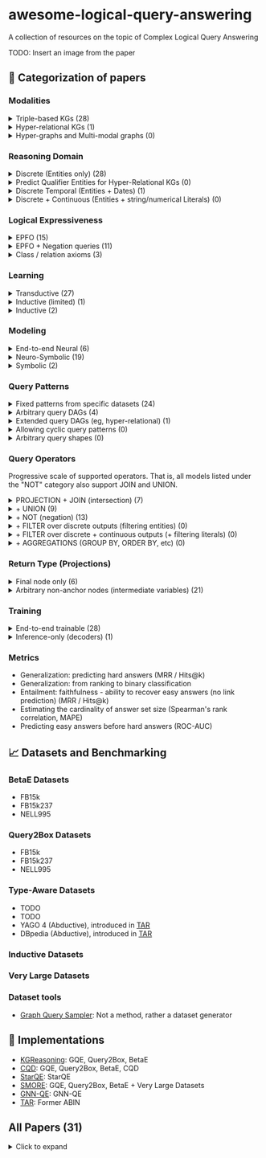 # awesome-logical-query-answering
A collection of resources on the topic of Complex Logical Query Answering

TODO: Insert an image from the paper


## :scroll: Categorization of papers

### Modalities


<details>
  <summary>Triple-based KGs (28)</summary>

  1. [GQE](https://proceedings.neurips.cc/paper/2018/file/ef50c335cca9f340bde656363ebd02fd-Paper.pdf), NeurIPS 2018  
  2. [GQE+hashing](https://ieeexplore.ieee.org/abstract/document/8970688/?casa_token=gLHFmr7V2ekAAAAA:wwDbUufdkwHTQo68pansuhJsJ2XQAF0P21_mQSu75KVRUkgqARmXBs_VEmFOkFgz_Lq-FXP8OA), ICDM 2019  
  3. [Query2Box](https://openreview.net/pdf?id=BJgr4kSFDS), ICLR 2020  
  4. [BetaE](https://proceedings.neurips.cc/paper/2020/file/e43739bba7cdb577e9e3e4e42447f5a5-Paper.pdf), NeurIPS 2020
  5. [EmQL](https://proceedings.neurips.cc/paper/2020/hash/fe74074593f21197b7b7be3c08678616-Abstract.html), NeurIPS 2020
  6. [MPQE](https://grlplus.github.io/papers/26.pdf), ICML 2020 Workshop
  7. [Regex Queries over Incomplete Knowledge Bases](https://arxiv.org/abs/2005.00480), AKBC 2021
  8. [BiQE](https://ojs.aaai.org/index.php/AAAI/article/view/16630), AAAI 2021
  9. [Knowledge Sheaves: A Sheaf-Theoretic Framework for Knowledge Graph Embedding](https://arxiv.org/pdf/2110.03789.pdf), arxiv 2021
  10. [CQD](https://openreview.net/forum?id=Mos9F9kDwkz), ICLR 2021
  11. [HypE](https://dl.acm.org/doi/abs/10.1145/3442381.3449974?casa_token=tQx20rBUtMwAAAAA:GRqp4JBze6ybzZzeSdCc9cNGlqN0wkAP0BVBPctAgtUVviVSoNiUQcNxBbEuGVGZxnCzJyLqfMmiYg), WWW 2021
  12. [NewLook](http://tonghanghang.org/pdfs/kdd21_newlook.pdf), KDD 2021
  13. [ConE](https://proceedings.neurips.cc/paper/2021/hash/a0160709701140704575d499c997b6ca-Abstract.html), NeurIPS 2021
  14. [PERM](https://proceedings.neurips.cc/paper/2021/hash/c4d2ce3f3ebb5393a77c33c0cd95dc93-Abstract.html), NeurIPS 2021
  15. [Neural-symbolic Approach for Ontology-mediated Query Answering](https://arxiv.org/pdf/2106.14052.pdf), arxiv 2021
  16. [LogicE](https://arxiv.org/pdf/2103.00418.pdf), arxiv 2021
  17. [MLPMix](https://openreview.net/forum?id=tgcAoUVHRIB), ICLR 2022
  18. [FuzzQE](https://ojs.aaai.org/index.php/AAAI/article/view/20310), AAAI 2022
  19. [GNN-QE](https://arxiv.org/abs/2205.10128), ICML 2022
  20. [CBR-SUBG](https://proceedings.mlr.press/v162/das22a.html), ICML 2022
  21. [SMORE](https://arxiv.org/abs/2110.14890), KDD 2022
  22. [kgTransformer](https://keg.cs.tsinghua.edu.cn/jietang/publications/KDD22-Liu-et-al-KG-Transformer.pdf), KDD 2022
  23. [LinE](https://dl.acm.org/doi/pdf/10.1145/3534678.3539338?casa_token=_jPlNJj2TlYAAAAA:pKAA42_lrZ2JIHc1YZV0fchIlRiIcqCy8oCBL2UU3Gm84MOeTSYLfQn31DKtXBbU2yqzC7LUsYvREBw), KDD 2022
  24. [Query2Particles](https://arxiv.org/abs/2204.12847), NAACL 2022
  25. [TAR: Neural Logical Reasoning across TBox and ABox](https://arxiv.org/abs/2205.14591), arxiv 2022
  26. [Type-aware embeddings for multi-hop reasoning over knowledge graphs](https://arxiv.org/abs/2205.00782), arxiv 2022
  27. [FLEX: Feature-Logic Embedding Framework for CompleX Knowledge Graph Reasoning](https://arxiv.org/abs/2205.11039), arxiv 2022
  28. [TFLEX: Temporal Feature-Logic Embedding Framework for Complex Reasoning over Temporal Knowledge Graph](https://arxiv.org/pdf/2205.14307.pdf), arxiv 2022

  </details> 

<details>
  <summary>Hyper-relational KGs (1)</summary>

  1. [StarQE](https://arxiv.org/abs/2106.08166), ICLR 2022

</details>

<details>
  <summary>Hyper-graphs and Multi-modal graphs (0)</summary>

  0. None as of Sept 2022
  
</details>


### Reasoning Domain


<details>
  <summary>Discrete (Entities only) (28) </summary>

  1. [GQE](https://proceedings.neurips.cc/paper/2018/file/ef50c335cca9f340bde656363ebd02fd-Paper.pdf), NeurIPS 2018  
  2. [GQE+hashing](https://ieeexplore.ieee.org/abstract/document/8970688/?casa_token=gLHFmr7V2ekAAAAA:wwDbUufdkwHTQo68pansuhJsJ2XQAF0P21_mQSu75KVRUkgqARmXBs_VEmFOkFgz_Lq-FXP8OA), ICDM 2019  
  3. [Query2Box](https://openreview.net/pdf?id=BJgr4kSFDS), ICLR 2020  
  4. [BetaE](https://proceedings.neurips.cc/paper/2020/file/e43739bba7cdb577e9e3e4e42447f5a5-Paper.pdf), NeurIPS 2020
  5. [EmQL](https://proceedings.neurips.cc/paper/2020/hash/fe74074593f21197b7b7be3c08678616-Abstract.html), NeurIPS 2020
  6. [MPQE](https://grlplus.github.io/papers/26.pdf), ICML 2020 Workshop
  7. [Regex Queries over Incomplete Knowledge Bases](https://arxiv.org/abs/2005.00480), AKBC 2021
  8. [BiQE](https://ojs.aaai.org/index.php/AAAI/article/view/16630), AAAI 2021
  9. [Knowledge Sheaves: A Sheaf-Theoretic Framework for Knowledge Graph Embedding](https://arxiv.org/pdf/2110.03789.pdf), arxiv 2021
  10. [CQD](https://openreview.net/forum?id=Mos9F9kDwkz), ICLR 2021
  11. [HypE](https://dl.acm.org/doi/abs/10.1145/3442381.3449974?casa_token=tQx20rBUtMwAAAAA:GRqp4JBze6ybzZzeSdCc9cNGlqN0wkAP0BVBPctAgtUVviVSoNiUQcNxBbEuGVGZxnCzJyLqfMmiYg), WWW 2021
  12. [NewLook](http://tonghanghang.org/pdfs/kdd21_newlook.pdf), KDD 2021
  13. [ConE](https://proceedings.neurips.cc/paper/2021/hash/a0160709701140704575d499c997b6ca-Abstract.html), NeurIPS 2021
  14. [PERM](https://proceedings.neurips.cc/paper/2021/hash/c4d2ce3f3ebb5393a77c33c0cd95dc93-Abstract.html), NeurIPS 2021
  15. [Neural-symbolic Approach for Ontology-mediated Query Answering](https://arxiv.org/pdf/2106.14052.pdf), arxiv 2021
  16. [LogicE](https://arxiv.org/pdf/2103.00418.pdf), arxiv 2021
  17. [MLPMix](https://openreview.net/forum?id=tgcAoUVHRIB), ICLR 2022
  18. [StarQE](https://arxiv.org/abs/2106.08166), ICLR 2022
  19. [FuzzQE](https://ojs.aaai.org/index.php/AAAI/article/view/20310), AAAI 2022
  20. [GNN-QE](https://arxiv.org/abs/2205.10128), ICML 2022
  21. [CBR-SUBG](https://proceedings.mlr.press/v162/das22a.html), ICML 2022
  22. [SMORE](https://arxiv.org/abs/2110.14890), KDD 2022
  23. [kgTransformer](https://keg.cs.tsinghua.edu.cn/jietang/publications/KDD22-Liu-et-al-KG-Transformer.pdf), KDD 2022
  24. [LinE](https://dl.acm.org/doi/pdf/10.1145/3534678.3539338?casa_token=_jPlNJj2TlYAAAAA:pKAA42_lrZ2JIHc1YZV0fchIlRiIcqCy8oCBL2UU3Gm84MOeTSYLfQn31DKtXBbU2yqzC7LUsYvREBw), KDD 2022
  25. [Query2Particles](https://arxiv.org/abs/2204.12847), NAACL 2022
  26. [TAR: Neural Logical Reasoning across TBox and ABox](https://arxiv.org/abs/2205.14591), arxiv 2022
  27. [Type-aware embeddings for multi-hop reasoning over knowledge graphs](https://arxiv.org/abs/2205.00782), arxiv 2022
  28. [FLEX: Feature-Logic Embedding Framework for CompleX Knowledge Graph Reasoning](https://arxiv.org/abs/2205.11039), arxiv 2022
</details>

<details>
  <summary>Predict Qualifier Entities for Hyper-Relational KGs (0)</summary>

  0. None as of Sept 2022
  
</details>
  
<details>
  <summary>Discrete Temporal (Entities + Dates) (1)</summary>

  1. [TFLEX: Temporal Feature-Logic Embedding Framework for Complex Reasoning over Temporal Knowledge Graph](https://arxiv.org/pdf/2205.14307.pdf), arxiv 2022
  
</details>

<details>
  <summary>Discrete + Continuous (Entities + string/numerical Literals) (0)</summary>

  0. None as of Sept 2022
  
</details>



### Logical Expressiveness


<details>
  <summary>EPFO (15) </summary>

  1. [GQE](https://proceedings.neurips.cc/paper/2018/file/ef50c335cca9f340bde656363ebd02fd-Paper.pdf), NeurIPS 2018  
  2. [GQE+hashing](https://ieeexplore.ieee.org/abstract/document/8970688/?casa_token=gLHFmr7V2ekAAAAA:wwDbUufdkwHTQo68pansuhJsJ2XQAF0P21_mQSu75KVRUkgqARmXBs_VEmFOkFgz_Lq-FXP8OA), ICDM 2019  
  3. [Query2Box](https://openreview.net/pdf?id=BJgr4kSFDS), ICLR 2020  
  4. [EmQL](https://proceedings.neurips.cc/paper/2020/hash/fe74074593f21197b7b7be3c08678616-Abstract.html), NeurIPS 2020
  5. [MPQE](https://grlplus.github.io/papers/26.pdf), ICML 2020 Workshop
  6. [Regex Queries over Incomplete Knowledge Bases](https://arxiv.org/abs/2005.00480), AKBC 2021
  7. [BiQE](https://ojs.aaai.org/index.php/AAAI/article/view/16630), AAAI 2021
  8. [Knowledge Sheaves: A Sheaf-Theoretic Framework for Knowledge Graph Embedding](https://arxiv.org/pdf/2110.03789.pdf), arxiv 2021
  9. [CQD](https://openreview.net/forum?id=Mos9F9kDwkz), ICLR 2021
  10. [HypE](https://dl.acm.org/doi/abs/10.1145/3442381.3449974?casa_token=tQx20rBUtMwAAAAA:GRqp4JBze6ybzZzeSdCc9cNGlqN0wkAP0BVBPctAgtUVviVSoNiUQcNxBbEuGVGZxnCzJyLqfMmiYg), WWW 2021
  11. [NewLook](http://tonghanghang.org/pdfs/kdd21_newlook.pdf), KDD 2021
  12. [StarQE](https://arxiv.org/abs/2106.08166), ICLR 2022
  13. [CBR-SUBG](https://proceedings.mlr.press/v162/das22a.html), ICML 2022
  14. [SMORE](https://arxiv.org/abs/2110.14890), KDD 2022
  15. [kgTransformer](https://keg.cs.tsinghua.edu.cn/jietang/publications/KDD22-Liu-et-al-KG-Transformer.pdf), KDD 2022

</details>

<details>
  <summary>EPFO + Negation queries (11) </summary>

  1. [BetaE](https://proceedings.neurips.cc/paper/2020/file/e43739bba7cdb577e9e3e4e42447f5a5-Paper.pdf), NeurIPS 2020
  2. [ConE](https://proceedings.neurips.cc/paper/2021/hash/a0160709701140704575d499c997b6ca-Abstract.html), NeurIPS 2021
  3. [PERM](https://proceedings.neurips.cc/paper/2021/hash/c4d2ce3f3ebb5393a77c33c0cd95dc93-Abstract.html), NeurIPS 2021
  4. [LogicE](https://arxiv.org/pdf/2103.00418.pdf), arxiv 2021
  5. [MLPMix](https://openreview.net/forum?id=tgcAoUVHRIB), ICLR 2022
  6. [FuzzQE](https://ojs.aaai.org/index.php/AAAI/article/view/20310), AAAI 2022
  7. [GNN-QE](https://arxiv.org/abs/2205.10128), ICML 2022
  8. [LinE](https://dl.acm.org/doi/pdf/10.1145/3534678.3539338?casa_token=_jPlNJj2TlYAAAAA:pKAA42_lrZ2JIHc1YZV0fchIlRiIcqCy8oCBL2UU3Gm84MOeTSYLfQn31DKtXBbU2yqzC7LUsYvREBw), KDD 2022
  9. [Query2Particles](https://arxiv.org/abs/2204.12847), NAACL 2022
  10. [FLEX: Feature-Logic Embedding Framework for CompleX Knowledge Graph Reasoning](https://arxiv.org/abs/2205.11039), arxiv 2022
  11. [TFLEX: Temporal Feature-Logic Embedding Framework for Complex Reasoning over Temporal Knowledge Graph](https://arxiv.org/pdf/2205.14307.pdf), arxiv 2022
</details>

<details>
  <summary>Class / relation axioms (3) </summary>

  1. [Neural-symbolic Approach for Ontology-mediated Query Answering](https://arxiv.org/pdf/2106.14052.pdf), arxiv 2021
  2. [Type-aware embeddings for multi-hop reasoning over knowledge graphs](https://arxiv.org/abs/2205.00782), arxiv 2022
  3. [TAR: Neural Logical Reasoning across TBox and ABox](https://arxiv.org/abs/2205.14591), arxiv 2022
</details>


### Learning

<details>
  <summary>Transductive (27) </summary>

  1. [GQE](https://proceedings.neurips.cc/paper/2018/file/ef50c335cca9f340bde656363ebd02fd-Paper.pdf), NeurIPS 2018  
  2. [GQE+hashing](https://ieeexplore.ieee.org/abstract/document/8970688/?casa_token=gLHFmr7V2ekAAAAA:wwDbUufdkwHTQo68pansuhJsJ2XQAF0P21_mQSu75KVRUkgqARmXBs_VEmFOkFgz_Lq-FXP8OA), ICDM 2019  
  3. [Query2Box](https://openreview.net/pdf?id=BJgr4kSFDS), ICLR 2020  
  4. [BetaE](https://proceedings.neurips.cc/paper/2020/file/e43739bba7cdb577e9e3e4e42447f5a5-Paper.pdf), NeurIPS 2020
  5. [EmQL](https://proceedings.neurips.cc/paper/2020/hash/fe74074593f21197b7b7be3c08678616-Abstract.html), NeurIPS 2020
  6. [MPQE](https://grlplus.github.io/papers/26.pdf), ICML 2020 Workshop
  7. [Regex Queries over Incomplete Knowledge Bases](https://arxiv.org/abs/2005.00480), AKBC 2021
  8. [BiQE](https://ojs.aaai.org/index.php/AAAI/article/view/16630), AAAI 2021
  9. [Knowledge Sheaves: A Sheaf-Theoretic Framework for Knowledge Graph Embedding](https://arxiv.org/pdf/2110.03789.pdf), arxiv 2021
  10. [HypE](https://dl.acm.org/doi/abs/10.1145/3442381.3449974?casa_token=tQx20rBUtMwAAAAA:GRqp4JBze6ybzZzeSdCc9cNGlqN0wkAP0BVBPctAgtUVviVSoNiUQcNxBbEuGVGZxnCzJyLqfMmiYg), WWW 2021
  11. [NewLook](http://tonghanghang.org/pdfs/kdd21_newlook.pdf), KDD 2021
  12. [ConE](https://proceedings.neurips.cc/paper/2021/hash/a0160709701140704575d499c997b6ca-Abstract.html), NeurIPS 2021
  13. [PERM](https://proceedings.neurips.cc/paper/2021/hash/c4d2ce3f3ebb5393a77c33c0cd95dc93-Abstract.html), NeurIPS 2021
  14. [Neural-symbolic Approach for Ontology-mediated Query Answering](https://arxiv.org/pdf/2106.14052.pdf), arxiv 2021
  15. [LogicE](https://arxiv.org/pdf/2103.00418.pdf), arxiv 2021
  16. [MLPMix](https://openreview.net/forum?id=tgcAoUVHRIB), ICLR 2022
  17. [FuzzQE](https://ojs.aaai.org/index.php/AAAI/article/view/20310), AAAI 2022
  18. [StarQE](https://arxiv.org/abs/2106.08166), ICLR 2022
  19. [CBR-SUBG](https://proceedings.mlr.press/v162/das22a.html), ICML 2022
  20. [SMORE](https://arxiv.org/abs/2110.14890), KDD 2022
  21. [kgTransformer](https://keg.cs.tsinghua.edu.cn/jietang/publications/KDD22-Liu-et-al-KG-Transformer.pdf), KDD 2022
  22. [LinE](https://dl.acm.org/doi/pdf/10.1145/3534678.3539338?casa_token=_jPlNJj2TlYAAAAA:pKAA42_lrZ2JIHc1YZV0fchIlRiIcqCy8oCBL2UU3Gm84MOeTSYLfQn31DKtXBbU2yqzC7LUsYvREBw), KDD 2022
  23. [Query2Particles](https://arxiv.org/abs/2204.12847), NAACL 2022
  24. [TAR: Neural Logical Reasoning across TBox and ABox](https://arxiv.org/abs/2205.14591), arxiv 2022
  25. [Type-aware embeddings for multi-hop reasoning over knowledge graphs](https://arxiv.org/abs/2205.00782), arxiv 2022
  26. [FLEX: Feature-Logic Embedding Framework for CompleX Knowledge Graph Reasoning](https://arxiv.org/abs/2205.11039), arxiv 2022
  27. [TFLEX: Temporal Feature-Logic Embedding Framework for Complex Reasoning over Temporal Knowledge Graph](https://arxiv.org/pdf/2205.14307.pdf), arxiv 2022
</details>

<details>
  <summary>Inductive (limited) (1) </summary>

  1. [Type-aware embeddings for multi-hop reasoning over knowledge graphs](https://arxiv.org/abs/2205.00782), arxiv 2022

</details>

<details>
  <summary>Inductive (2) </summary>

  #### Target Inductive (0)
  0. None as of Sept 2022

  #### Any node on the reasoning path inductive (2)
  1. [CQD](https://openreview.net/forum?id=Mos9F9kDwkz), ICLR 2021
  2. [GNN-QE](https://arxiv.org/abs/2205.10128), ICML 2022
  

</details>


### Modeling

<details>
  <summary>End-to-end Neural (6) </summary>

  1. [GQE](https://proceedings.neurips.cc/paper/2018/file/ef50c335cca9f340bde656363ebd02fd-Paper.pdf), NeurIPS 2018  
  2. [GQE+hashing](https://ieeexplore.ieee.org/abstract/document/8970688/?casa_token=gLHFmr7V2ekAAAAA:wwDbUufdkwHTQo68pansuhJsJ2XQAF0P21_mQSu75KVRUkgqARmXBs_VEmFOkFgz_Lq-FXP8OA), ICDM 2019
  3. [BiQE](https://ojs.aaai.org/index.php/AAAI/article/view/16630), AAAI 2021
  4. [MLPMix](https://openreview.net/forum?id=tgcAoUVHRIB), ICLR 2022
  5. [kgTransformer](https://keg.cs.tsinghua.edu.cn/jietang/publications/KDD22-Liu-et-al-KG-Transformer.pdf), KDD 2022
  6. [Type-aware embeddings for multi-hop reasoning over knowledge graphs](https://arxiv.org/abs/2205.00782), arxiv 2022

</details>

<details>
  <summary>Neuro-Symbolic (19) </summary>

  #### GNN-based (3)
  1. [MPQE](https://grlplus.github.io/papers/26.pdf), ICML 2020 Workshop
  2. [StarQE](https://arxiv.org/abs/2106.08166), ICLR 2022
  3. [GNN-QE](https://arxiv.org/abs/2205.10128), ICML 2022

  #### Geometric (6)
  1. [Query2Box](https://openreview.net/pdf?id=BJgr4kSFDS), ICLR 2020
  2. [Knowledge Sheaves: A Sheaf-Theoretic Framework for Knowledge Graph Embedding](https://arxiv.org/pdf/2110.03789.pdf), arxiv 2021
  3. [HypE](https://dl.acm.org/doi/abs/10.1145/3442381.3449974?casa_token=tQx20rBUtMwAAAAA:GRqp4JBze6ybzZzeSdCc9cNGlqN0wkAP0BVBPctAgtUVviVSoNiUQcNxBbEuGVGZxnCzJyLqfMmiYg), WWW 2021
  4. [ConE](https://proceedings.neurips.cc/paper/2021/hash/a0160709701140704575d499c997b6ca-Abstract.html), NeurIPS 2021
  5. [Neural-symbolic Approach for Ontology-mediated Query Answering](https://arxiv.org/pdf/2106.14052.pdf), arxiv 2021
  6. [Query2Particles](https://arxiv.org/abs/2204.12847), NAACL 2022

  #### Distributions (3)
  1. [BetaE](https://proceedings.neurips.cc/paper/2020/file/e43739bba7cdb577e9e3e4e42447f5a5-Paper.pdf), NeurIPS 2020
  2. [PERM](https://proceedings.neurips.cc/paper/2021/hash/c4d2ce3f3ebb5393a77c33c0cd95dc93-Abstract.html), NeurIPS 2021
  3. [LinE](https://dl.acm.org/doi/pdf/10.1145/3534678.3539338?casa_token=_jPlNJj2TlYAAAAA:pKAA42_lrZ2JIHc1YZV0fchIlRiIcqCy8oCBL2UU3Gm84MOeTSYLfQn31DKtXBbU2yqzC7LUsYvREBw), KDD 2022
   

  #### Entity-centric or T-norms (7)

  1. [EmQL](https://proceedings.neurips.cc/paper/2020/hash/fe74074593f21197b7b7be3c08678616-Abstract.html), NeurIPS 2020
  2. [CQD](https://openreview.net/forum?id=Mos9F9kDwkz), ICLR 2021
  3. [LogicE](https://arxiv.org/pdf/2103.00418.pdf), arxiv 2021
  4. [FuzzQE](https://ojs.aaai.org/index.php/AAAI/article/view/20310), AAAI 2022
  5. [TAR: Neural Logical Reasoning across TBox and ABox](https://arxiv.org/abs/2205.14591), arxiv 2022
  6. [FLEX: Feature-Logic Embedding Framework for CompleX Knowledge Graph Reasoning](https://arxiv.org/abs/2205.11039), arxiv 2022
  7. [TFLEX: Temporal Feature-Logic Embedding Framework for Complex Reasoning over Temporal Knowledge Graph](https://arxiv.org/pdf/2205.14307.pdf), arxiv 2022

</details>

<details>
  <summary>Symbolic (2) </summary>

  1. [NewLook](http://tonghanghang.org/pdfs/kdd21_newlook.pdf), KDD 2021
  2. [CBR-SUBG](https://proceedings.mlr.press/v162/das22a.html), ICML 2022

</details>


### Query Patterns

<details>
  <summary>Fixed patterns from specific datasets (24) </summary>

  1. [GQE](https://proceedings.neurips.cc/paper/2018/file/ef50c335cca9f340bde656363ebd02fd-Paper.pdf), NeurIPS 2018  
  2. [GQE+hashing](https://ieeexplore.ieee.org/abstract/document/8970688/?casa_token=gLHFmr7V2ekAAAAA:wwDbUufdkwHTQo68pansuhJsJ2XQAF0P21_mQSu75KVRUkgqARmXBs_VEmFOkFgz_Lq-FXP8OA), ICDM 2019  
  3. [Query2Box](https://openreview.net/pdf?id=BJgr4kSFDS), ICLR 2020  
  4. [BetaE](https://proceedings.neurips.cc/paper/2020/file/e43739bba7cdb577e9e3e4e42447f5a5-Paper.pdf), NeurIPS 2020
  5. [EmQL](https://proceedings.neurips.cc/paper/2020/hash/fe74074593f21197b7b7be3c08678616-Abstract.html), NeurIPS 2020
  6. [Regex Queries over Incomplete Knowledge Bases](https://arxiv.org/abs/2005.00480), AKBC 2021
  7. [Knowledge Sheaves: A Sheaf-Theoretic Framework for Knowledge Graph Embedding](https://arxiv.org/pdf/2110.03789.pdf), arxiv 2021
  8.  [HypE](https://dl.acm.org/doi/abs/10.1145/3442381.3449974?casa_token=tQx20rBUtMwAAAAA:GRqp4JBze6ybzZzeSdCc9cNGlqN0wkAP0BVBPctAgtUVviVSoNiUQcNxBbEuGVGZxnCzJyLqfMmiYg), WWW 2021
  9.  [NewLook](http://tonghanghang.org/pdfs/kdd21_newlook.pdf), KDD 2021
  10. [ConE](https://proceedings.neurips.cc/paper/2021/hash/a0160709701140704575d499c997b6ca-Abstract.html), NeurIPS 2021
  11. [PERM](https://proceedings.neurips.cc/paper/2021/hash/c4d2ce3f3ebb5393a77c33c0cd95dc93-Abstract.html), NeurIPS 2021
  12. [Neural-symbolic Approach for Ontology-mediated Query Answering](https://arxiv.org/pdf/2106.14052.pdf), arxiv 2021
  13. [LogicE](https://arxiv.org/pdf/2103.00418.pdf), arxiv 2021
  14. [MLPMix](https://openreview.net/forum?id=tgcAoUVHRIB), ICLR 2022
  15. [FuzzQE](https://ojs.aaai.org/index.php/AAAI/article/view/20310), AAAI 2022
  16. [GNN-QE](https://arxiv.org/abs/2205.10128), ICML 2022
  17. [CBR-SUBG](https://proceedings.mlr.press/v162/das22a.html), ICML 2022
  18. [SMORE](https://arxiv.org/abs/2110.14890), KDD 2022
  19. [LinE](https://dl.acm.org/doi/pdf/10.1145/3534678.3539338?casa_token=_jPlNJj2TlYAAAAA:pKAA42_lrZ2JIHc1YZV0fchIlRiIcqCy8oCBL2UU3Gm84MOeTSYLfQn31DKtXBbU2yqzC7LUsYvREBw), KDD 2022
  20. [Query2Particles](https://arxiv.org/abs/2204.12847), NAACL 2022
  21. [TAR: Neural Logical Reasoning across TBox and ABox](https://arxiv.org/abs/2205.14591), arxiv 2022
  22. [Type-aware embeddings for multi-hop reasoning over knowledge graphs](https://arxiv.org/abs/2205.00782), arxiv 2022
  23. [FLEX: Feature-Logic Embedding Framework for CompleX Knowledge Graph Reasoning](https://arxiv.org/abs/2205.11039), arxiv 2022
  24. [TFLEX: Temporal Feature-Logic Embedding Framework for Complex Reasoning over Temporal Knowledge Graph](https://arxiv.org/pdf/2205.14307.pdf), arxiv 2022

</details>

<details>
  <summary>Arbitrary query DAGs (4) </summary>

  1. [MPQE](https://grlplus.github.io/papers/26.pdf), ICML 2020 Workshop
  2. [BiQE](https://ojs.aaai.org/index.php/AAAI/article/view/16630), AAAI 2021
  3. [CQD](https://openreview.net/forum?id=Mos9F9kDwkz), ICLR 2021
  4. [kgTransformer](https://keg.cs.tsinghua.edu.cn/jietang/publications/KDD22-Liu-et-al-KG-Transformer.pdf), KDD 2022

</details>

<details>
  <summary>Extended query DAGs (eg, hyper-relational) (1) </summary>

  1. [StarQE](https://arxiv.org/abs/2106.08166), ICLR 2022

</details>

<details>
  <summary>Allowing cyclic query patterns (0) </summary>

  0. None as of Sept 2022

</details>

<details>
  <summary>Arbitrary query shapes (0) </summary>

  0. None as of Sept 2022

</details>


### Query Operators

Progressive scale of supported operators. That is, all models listed under the "NOT" category also support JOIN and UNION.

<details>
  <summary>PROJECTION + JOIN (intersection) (7) </summary>

  1. [GQE](https://proceedings.neurips.cc/paper/2018/file/ef50c335cca9f340bde656363ebd02fd-Paper.pdf), NeurIPS 2018  
  2. [GQE+hashing](https://ieeexplore.ieee.org/abstract/document/8970688/?casa_token=gLHFmr7V2ekAAAAA:wwDbUufdkwHTQo68pansuhJsJ2XQAF0P21_mQSu75KVRUkgqARmXBs_VEmFOkFgz_Lq-FXP8OA), ICDM 2019 
  3. [MPQE](https://grlplus.github.io/papers/26.pdf), ICML 2020 Workshop
  4. [Knowledge Sheaves: A Sheaf-Theoretic Framework for Knowledge Graph Embedding](https://arxiv.org/pdf/2110.03789.pdf), arxiv 2021
  5. [BiQE](https://ojs.aaai.org/index.php/AAAI/article/view/16630), AAAI 2021
  6. [StarQE](https://arxiv.org/abs/2106.08166), ICLR 2022
  7. [CBR-SUBG](https://proceedings.mlr.press/v162/das22a.html), ICML 2022

</details>

<details>
  <summary> + UNION (9) </summary>

  1. [Query2Box](https://openreview.net/pdf?id=BJgr4kSFDS), ICLR 2020
  2. [EmQL](https://proceedings.neurips.cc/paper/2020/hash/fe74074593f21197b7b7be3c08678616-Abstract.html), NeurIPS 2020
  3. [HypE](https://dl.acm.org/doi/abs/10.1145/3442381.3449974?casa_token=tQx20rBUtMwAAAAA:GRqp4JBze6ybzZzeSdCc9cNGlqN0wkAP0BVBPctAgtUVviVSoNiUQcNxBbEuGVGZxnCzJyLqfMmiYg), WWW 2021
  4. [NewLook](http://tonghanghang.org/pdfs/kdd21_newlook.pdf), KDD 2021
  5. [Regex Queries over Incomplete Knowledge Bases](https://arxiv.org/abs/2005.00480), AKBC 2021
  6. [CQD](https://openreview.net/forum?id=Mos9F9kDwkz) ICLR’21
  7. [Neural-symbolic Approach for Ontology-mediated Query Answering](https://arxiv.org/pdf/2106.14052.pdf), arxiv 2021
  8. [kgTransformer](https://keg.cs.tsinghua.edu.cn/jietang/publications/KDD22-Liu-et-al-KG-Transformer.pdf), KDD 2022
  9. [TAR: Neural Logical Reasoning across TBox and ABox](https://arxiv.org/abs/2205.14591), arxiv 2022

</details>

<details>
  <summary> + NOT (negation) (13) </summary>

  1. [BetaE](https://proceedings.neurips.cc/paper/2020/file/e43739bba7cdb577e9e3e4e42447f5a5-Paper.pdf), NeurIPS 2020
  2. [ConE](https://proceedings.neurips.cc/paper/2021/hash/a0160709701140704575d499c997b6ca-Abstract.html), NeurIPS 2021
  3. [PERM](https://proceedings.neurips.cc/paper/2021/hash/c4d2ce3f3ebb5393a77c33c0cd95dc93-Abstract.html), NeurIPS 2021
  4. [LogicE](https://arxiv.org/pdf/2103.00418.pdf), arxiv 2021
  5. [MLPMix](https://openreview.net/forum?id=tgcAoUVHRIB), ICLR 2022
  6. [FuzzQE](https://ojs.aaai.org/index.php/AAAI/article/view/20310), AAAI 2022
  7. [GNN-QE](https://arxiv.org/abs/2205.10128), ICML 2022
  8. [SMORE](https://arxiv.org/abs/2110.14890), KDD 2022
  9. [LinE](https://dl.acm.org/doi/pdf/10.1145/3534678.3539338?casa_token=_jPlNJj2TlYAAAAA:pKAA42_lrZ2JIHc1YZV0fchIlRiIcqCy8oCBL2UU3Gm84MOeTSYLfQn31DKtXBbU2yqzC7LUsYvREBw), KDD 2022
  10. [Query2Particles](https://arxiv.org/abs/2204.12847), NAACL 2022
  11. [Type-aware embeddings for multi-hop reasoning over knowledge graphs](https://arxiv.org/abs/2205.00782), arxiv 2022
  12. [FLEX: Feature-Logic Embedding Framework for CompleX Knowledge Graph Reasoning](https://arxiv.org/abs/2205.11039), arxiv 2022
  13. [TFLEX: Temporal Feature-Logic Embedding Framework for Complex Reasoning over Temporal Knowledge Graph](https://arxiv.org/pdf/2205.14307.pdf), arxiv 2022

</details>

<details>
  <summary> + FILTER over discrete outputs (filtering entities) (0) </summary>

  0. None as of Sept 2022

</details>

<details>
  <summary> + FILTER over discrete + continuous outputs (+ filtering literals) (0) </summary>

  0. None as of Sept 2022

</details>

<details>
  <summary> + AGGREGATIONS (GROUP BY, ORDER BY, etc) (0) </summary>

  0. None as of Sept 2022

</details>


### Return Type (Projections)

<details>
  <summary> Final node only (6) </summary>

  1. [GQE](https://proceedings.neurips.cc/paper/2018/file/ef50c335cca9f340bde656363ebd02fd-Paper.pdf), NeurIPS 2018  
  2. [GQE+hashing](https://ieeexplore.ieee.org/abstract/document/8970688/?casa_token=gLHFmr7V2ekAAAAA:wwDbUufdkwHTQo68pansuhJsJ2XQAF0P21_mQSu75KVRUkgqARmXBs_VEmFOkFgz_Lq-FXP8OA), ICDM 2019
  3. [MPQE](https://grlplus.github.io/papers/26.pdf), ICML 2020 Workshop
  4. [Knowledge Sheaves: A Sheaf-Theoretic Framework for Knowledge Graph Embedding](https://arxiv.org/pdf/2110.03789.pdf), arxiv 2021
  5. [MLPMix](https://openreview.net/forum?id=tgcAoUVHRIB), ICLR 2022
  6. [CBR-SUBG](https://proceedings.mlr.press/v162/das22a.html), ICML 2022

</details>

<details>
  <summary> Arbitrary non-anchor nodes (intermediate variables) (21) </summary>
 
  1. [Query2Box](https://openreview.net/pdf?id=BJgr4kSFDS), ICLR 2020  
  2. [BetaE](https://proceedings.neurips.cc/paper/2020/file/e43739bba7cdb577e9e3e4e42447f5a5-Paper.pdf), NeurIPS 2020
  3. [EmQL](https://proceedings.neurips.cc/paper/2020/hash/fe74074593f21197b7b7be3c08678616-Abstract.html), NeurIPS 2020
  4. [BiQE](https://ojs.aaai.org/index.php/AAAI/article/view/16630), AAAI 2021
  5.  [CQD](https://openreview.net/forum?id=Mos9F9kDwkz), ICLR 2021
  6.  [HypE](https://dl.acm.org/doi/abs/10.1145/3442381.3449974?casa_token=tQx20rBUtMwAAAAA:GRqp4JBze6ybzZzeSdCc9cNGlqN0wkAP0BVBPctAgtUVviVSoNiUQcNxBbEuGVGZxnCzJyLqfMmiYg), WWW 2021
  7.  [NewLook](http://tonghanghang.org/pdfs/kdd21_newlook.pdf), KDD 2021
  8.  [ConE](https://proceedings.neurips.cc/paper/2021/hash/a0160709701140704575d499c997b6ca-Abstract.html), NeurIPS 2021
  9.  [PERM](https://proceedings.neurips.cc/paper/2021/hash/c4d2ce3f3ebb5393a77c33c0cd95dc93-Abstract.html), NeurIPS 2021
  10. [Neural-symbolic Approach for Ontology-mediated Query Answering](https://arxiv.org/pdf/2106.14052.pdf), arxiv 2021
  11. [LogicE](https://arxiv.org/pdf/2103.00418.pdf), arxiv 2021
  12. [FuzzQE](https://ojs.aaai.org/index.php/AAAI/article/view/20310), AAAI 2022
  13. [GNN-QE](https://arxiv.org/abs/2205.10128), ICML 2022
  14. [SMORE](https://arxiv.org/abs/2110.14890), KDD 2022
  15. [kgTransformer](https://keg.cs.tsinghua.edu.cn/jietang/publications/KDD22-Liu-et-al-KG-Transformer.pdf), KDD 2022
  16. [LinE](https://dl.acm.org/doi/pdf/10.1145/3534678.3539338?casa_token=_jPlNJj2TlYAAAAA:pKAA42_lrZ2JIHc1YZV0fchIlRiIcqCy8oCBL2UU3Gm84MOeTSYLfQn31DKtXBbU2yqzC7LUsYvREBw), KDD 2022
  17. [Query2Particles](https://arxiv.org/abs/2204.12847), NAACL 2022
  18. [TAR: Neural Logical Reasoning across TBox and ABox](https://arxiv.org/abs/2205.14591), arxiv 2022
  19. [Type-aware embeddings for multi-hop reasoning over knowledge graphs](https://arxiv.org/abs/2205.00782), arxiv 2022
  20. [FLEX: Feature-Logic Embedding Framework for CompleX Knowledge Graph Reasoning](https://arxiv.org/abs/2205.11039), arxiv 2022
  21. [TFLEX: Temporal Feature-Logic Embedding Framework for Complex Reasoning over Temporal Knowledge Graph](https://arxiv.org/pdf/2205.14307.pdf), arxiv 2022

</details>


### Training

<details>
  <summary> End-to-end trainable (28) </summary>

  1. [GQE](https://proceedings.neurips.cc/paper/2018/file/ef50c335cca9f340bde656363ebd02fd-Paper.pdf), NeurIPS 2018  
  2. [GQE+hashing](https://ieeexplore.ieee.org/abstract/document/8970688/?casa_token=gLHFmr7V2ekAAAAA:wwDbUufdkwHTQo68pansuhJsJ2XQAF0P21_mQSu75KVRUkgqARmXBs_VEmFOkFgz_Lq-FXP8OA), ICDM 2019  
  3. [Query2Box](https://openreview.net/pdf?id=BJgr4kSFDS), ICLR 2020  
  4. [BetaE](https://proceedings.neurips.cc/paper/2020/file/e43739bba7cdb577e9e3e4e42447f5a5-Paper.pdf), NeurIPS 2020
  5. [EmQL](https://proceedings.neurips.cc/paper/2020/hash/fe74074593f21197b7b7be3c08678616-Abstract.html), NeurIPS 2020
  6. [MPQE](https://grlplus.github.io/papers/26.pdf), ICML 2020 Workshop
  7. [Regex Queries over Incomplete Knowledge Bases](https://arxiv.org/abs/2005.00480), AKBC 2021
  8. [BiQE](https://ojs.aaai.org/index.php/AAAI/article/view/16630), AAAI 2021
  9. [Knowledge Sheaves: A Sheaf-Theoretic Framework for Knowledge Graph Embedding](https://arxiv.org/pdf/2110.03789.pdf), arxiv 2021
  10. [HypE](https://dl.acm.org/doi/abs/10.1145/3442381.3449974?casa_token=tQx20rBUtMwAAAAA:GRqp4JBze6ybzZzeSdCc9cNGlqN0wkAP0BVBPctAgtUVviVSoNiUQcNxBbEuGVGZxnCzJyLqfMmiYg), WWW 2021
  11. [NewLook](http://tonghanghang.org/pdfs/kdd21_newlook.pdf), KDD 2021
  12. [ConE](https://proceedings.neurips.cc/paper/2021/hash/a0160709701140704575d499c997b6ca-Abstract.html), NeurIPS 2021
  13. [PERM](https://proceedings.neurips.cc/paper/2021/hash/c4d2ce3f3ebb5393a77c33c0cd95dc93-Abstract.html), NeurIPS 2021
  14. [Neural-symbolic Approach for Ontology-mediated Query Answering](https://arxiv.org/pdf/2106.14052.pdf), arxiv 2021
  15. [LogicE](https://arxiv.org/pdf/2103.00418.pdf), arxiv 2021
  16. [StarQE](https://arxiv.org/abs/2106.08166), ICLR 2022
  17. [MLPMix](https://openreview.net/forum?id=tgcAoUVHRIB), ICLR 2022
  18. [FuzzQE](https://ojs.aaai.org/index.php/AAAI/article/view/20310), AAAI 2022
  19. [GNN-QE](https://arxiv.org/abs/2205.10128), ICML 2022
  20. [CBR-SUBG](https://proceedings.mlr.press/v162/das22a.html), ICML 2022
  21. [SMORE](https://arxiv.org/abs/2110.14890), KDD 2022
  22. [kgTransformer](https://keg.cs.tsinghua.edu.cn/jietang/publications/KDD22-Liu-et-al-KG-Transformer.pdf), KDD 2022
  23. [LinE](https://dl.acm.org/doi/pdf/10.1145/3534678.3539338?casa_token=_jPlNJj2TlYAAAAA:pKAA42_lrZ2JIHc1YZV0fchIlRiIcqCy8oCBL2UU3Gm84MOeTSYLfQn31DKtXBbU2yqzC7LUsYvREBw), KDD 2022
  24. [Query2Particles](https://arxiv.org/abs/2204.12847), NAACL 2022
  25. [TAR: Neural Logical Reasoning across TBox and ABox](https://arxiv.org/abs/2205.14591), arxiv 2022
  26. [Type-aware embeddings for multi-hop reasoning over knowledge graphs](https://arxiv.org/abs/2205.00782), arxiv 2022
  27. [FLEX: Feature-Logic Embedding Framework for CompleX Knowledge Graph Reasoning](https://arxiv.org/abs/2205.11039), arxiv 2022
  28. [TFLEX: Temporal Feature-Logic Embedding Framework for Complex Reasoning over Temporal Knowledge Graph](https://arxiv.org/pdf/2205.14307.pdf), arxiv 2022

</details>

<details>
  <summary> Inference-only (decoders) (1) </summary>

  1. [CQD](https://openreview.net/forum?id=Mos9F9kDwkz) ICLR’21

</details>

### Metrics

- Generalization: predicting hard answers (MRR / Hits@k)
- Generalization: from ranking to binary classification
- Entailment: faithfulness - ability to recover easy answers (no link prediction) (MRR / Hits@k)
- Estimating the cardinality of answer set size (Spearman's rank correlation, MAPE)
- Predicting easy answers before hard answers (ROC-AUC)


## 📈 Datasets and Benchmarking

### BetaE Datasets

- FB15k
- FB15k237
- NELL995

### Query2Box Datasets

- FB15k
- FB15k237
- NELL995

### Type-Aware Datasets

- TODO
- TODO
- YAGO 4 (Abductive), introduced in [TAR](https://github.com/lilv98/TAR)
- DBpedia (Abductive), introduced in [TAR](https://github.com/lilv98/TAR)

### Inductive Datasets

### Very Large Datasets

### Dataset tools

- [Graph Query Sampler](https://github.com/miselico/graph_query_sampler): Not a method, rather a dataset generator


## :wrench: Implementations

- [KGReasoning](https://github.com/snap-stanford/KGReasoning): GQE, Query2Box, BetaE
- [CQD](https://github.com/pminervini/KGReasoning): GQE, Query2Box, BetaE, CQD
- [StarQE](https://github.com/DimitrisAlivas/StarQE): StarQE
- [SMORE](https://github.com/google-research/smore): GQE, Query2Box, BetaE + Very Large Datasets
- [GNN-QE](https://github.com/DeepGraphLearning/GNN-QE): GNN-QE
- [TAR](https://github.com/lilv98/TAR): Former ABIN


## All Papers (31)

<details>
  <summary>Click to expand </summary>

  1. (GQE) [Embedding Logical Queries on Knowledge Graphs](https://proceedings.neurips.cc/paper/2018/file/ef50c335cca9f340bde656363ebd02fd-Paper.pdf) NeurIPS 2018
  2. (GQE + hashing) [Learning to Hash for Efficient Search over Incomplete Knowledge Graphs](https://ieeexplore.ieee.org/abstract/document/8970688/?casa_token=gLHFmr7V2ekAAAAA:wwDbUufdkwHTQo68pansuhJsJ2XQAF0P21_mQSu75KVRUkgqARmXBs_VEmFOkFgz_Lq-FXP8OA) ICDM’19
  3. (Query2Box) [Query2box: Reasoning over Knowledge Graphs in Vector Space Using Box Embeddings](https://openreview.net/pdf?id=BJgr4kSFDS) ICLR 2020
  4. (BetaE) [Beta Embeddings for Multi-Hop Logical Reasoning in Knowledge Graphs](https://proceedings.neurips.cc/paper/2020/file/e43739bba7cdb577e9e3e4e42447f5a5-Paper.pdf) NeurIPS 2020
  5. (EmQL) [Faithful embeddings for knowledge base queries](https://proceedings.neurips.cc/paper/2020/hash/fe74074593f21197b7b7be3c08678616-Abstract.html) NeurIPS 2020
  6. (MPQE) [Message Passing Query Embedding](https://grlplus.github.io/papers/26.pdf) ICML’20 Workshop
  7. [Regex Queries over Incomplete Knowledge Bases](https://arxiv.org/abs/2005.00480) AKBC’21
  8. (BiQE) [Answering complex queries in knowledge graphs with bidirectional sequence encoders](https://ojs.aaai.org/index.php/AAAI/article/view/16630), AAAI’21 
  9. [Approximate knowledge graph query answering: from ranking to binary classification](https://library.oapen.org/bitstream/handle/20.500.12657/48251/9783030723088.pdf?sequence=1#page=114) ← benchmarking, 2020 / 2021
  10. [Knowledge Sheaves: A Sheaf-Theoretic Framework for Knowledge Graph Embedding](https://arxiv.org/pdf/2110.03789.pdf) arxiv, BetaE datasets, 2021
  11. (ConE) [Cone: Cone embeddings for multi-hop reasoning over knowledge graphs](https://proceedings.neurips.cc/paper/2021/hash/a0160709701140704575d499c997b6ca-Abstract.html) NeurIPS’21
  12. (PERM) [Probabilistic entity representation model for reasoning over knowledge graphs](https://proceedings.neurips.cc/paper/2021/hash/c4d2ce3f3ebb5393a77c33c0cd95dc93-Abstract.html) (improv over BetaE) NeurIPS’21
  13. (CQD) [Complex Query Answering with Neural Link Predictors](https://openreview.net/forum?id=Mos9F9kDwkz) ICLR’21
  14. (HypE) [Self-Supervised Hyperboloid Representations from Logical Queries over Knowledge Graphs](https://dl.acm.org/doi/abs/10.1145/3442381.3449974?casa_token=tQx20rBUtMwAAAAA:GRqp4JBze6ybzZzeSdCc9cNGlqN0wkAP0BVBPctAgtUVviVSoNiUQcNxBbEuGVGZxnCzJyLqfMmiYg), WWW 2021 + (new) DBpedia + Amazon prod dataset
  15. (NewLook) [Neural-Answering Logical Queries on Knowledge Graphs](http://tonghanghang.org/pdfs/kdd21_newlook.pdf) (KDD’21) ← subgraph matching
  16. [Benchmarking the Combinatorial Generalizability of Complex Query Answering on Knowledge Graphs](https://arxiv.org/abs/2109.08925) ← benchmarking, 2021, new datasets
  17. [A Neural-symbolic Approach for Ontology-mediated Query Answering](https://arxiv.org/pdf/2106.14052.pdf) arxiv 2021 (Q2B with rules), new datasets with types - LUBM + NELL
  18. (LogicE) [Logic Embeddings for Complex Query Answering](https://arxiv.org/pdf/2103.00418.pdf) arxiv 2021
  19. (StarQE) [Query Embedding on Hyper-relational Knowledge Graphs](https://arxiv.org/abs/2106.08166) ICLR 2022, new datasets
  20. (MLPMix) [Neural Methods for Logical Reasoning over Knowledge Graphs](https://openreview.net/forum?id=tgcAoUVHRIB) ICLR 2022
  21. (FuzzQE) [Fuzzy Logic Based Logical Query Answering on Knowledge Graphs](https://ojs.aaai.org/index.php/AAAI/article/view/20310), AAAI 2022
  22. (GNN-QE)  [Neural-Symbolic Models for Logical Queries on Knowledge Graphs](https://arxiv.org/abs/2205.10128), ICML 2022
  23. (CBR-SUBG) [Knowledge base question answering by case-based reasoning over subgraphs](https://proceedings.mlr.press/v162/das22a.html) ICML 2022 ← entailment only, custom datasets
  24. (SMORE) [SMORE: Knowledge Graph Completion and Multi-hop Reasoning in Massive Knowledge Graphs](https://arxiv.org/abs/2110.14890) KDD 2022 ← very large graphs, new datasets
  25. (kgTransformer) [Mask and Reason: Pre-Training Knowledge Graph Transformers for Complex Logical Queries](https://keg.cs.tsinghua.edu.cn/jietang/publications/KDD22-Liu-et-al-KG-Transformer.pdf) KDD 2022, old Q2B datasets
  26. (Query2Particles) [Query2Particles: Knowledge Graph Reasoning with Particle Embeddings](https://arxiv.org/abs/2204.12847), Findings NAACL’22
  27. (TAR) [Joint Abductive and Inductive Neural Logical Reasoning](https://arxiv.org/abs/2205.14591) (arxiv, 2022) Class Hierarchy, new dataset
  28. (TeMP) [Type-aware embeddings for multi-hop reasoning over knowledge graphs](https://arxiv.org/abs/2205.00782) (arxiv 2022) Class Hierarchy, new dataset
  29. (FLEX) [FLEX: Feature-Logic Embedding Framework for CompleX Knowledge Graph Reasoning](https://arxiv.org/abs/2205.11039) (arxiv 2022)
  30. (TFLEX) [TFLEX: Temporal Feature-Logic Embedding Framework for Complex Reasoning over Temporal Knowledge Graph](https://arxiv.org/pdf/2205.14307.pdf) (arxiv, 2022), new dataset
  31. (LinE) [LinE: Logical Query Reasoning over Hierarchical Knowledge Graphs](https://dl.acm.org/doi/pdf/10.1145/3534678.3539338?casa_token=_jPlNJj2TlYAAAAA:pKAA42_lrZ2JIHc1YZV0fchIlRiIcqCy8oCBL2UU3Gm84MOeTSYLfQn31DKtXBbU2yqzC7LUsYvREBw) KDD 2022

</details>
